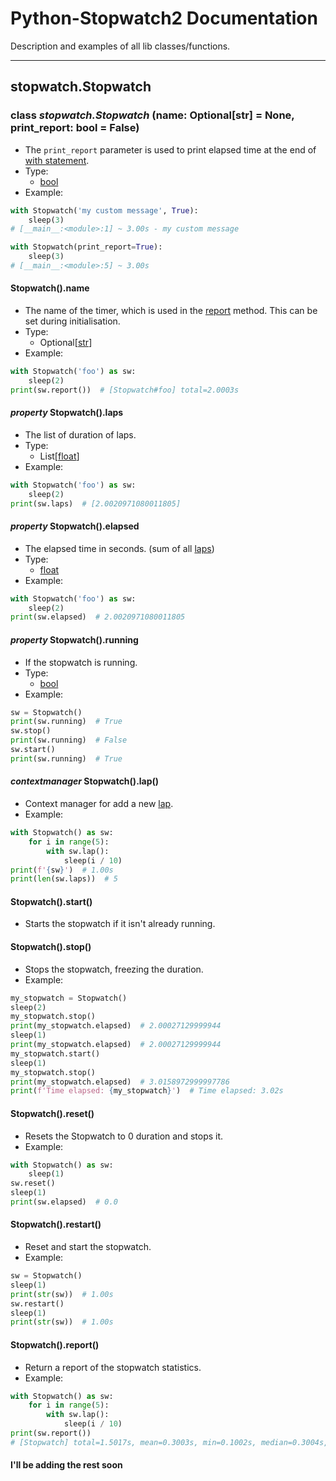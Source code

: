 # Python-Stopwatch2 Documentation

Description and examples of all lib classes/functions.

***

## stopwatch.Stopwatch

### class *stopwatch.Stopwatch* (name: Optional[str] = None, print_report: bool = False)

- The ``print_report`` parameter is used to print elapsed time at the end of [with statement](https://www.geeksforgeeks.org/with-statement-in-python/).
- Type:
  - [bool](https://docs.python.org/3/library/functions.html#bool)
- Example:

```python
with Stopwatch('my custom message', True):
    sleep(3)
# [__main__:<module>:1] ~ 3.00s - my custom message

with Stopwatch(print_report=True):
    sleep(3)
# [__main__:<module>:5] ~ 3.00s
```

#### Stopwatch().name

- The name of the timer, which is used in the [report](https://github.com/devRMA/python-stopwatch2/tree/main/docs#stopwatchreport) method. This can be set during initialisation.
- Type:
  - Optional[[str](https://docs.python.org/3/library/stdtypes.html#str)]
- Example:

```python
with Stopwatch('foo') as sw:
    sleep(2)
print(sw.report())  # [Stopwatch#foo] total=2.0003s
```

#### *property* Stopwatch().laps

- The list of duration of laps.
- Type:
  - List[[float](https://docs.python.org/3/library/functions.html#float)]
- Example:

```python
with Stopwatch('foo') as sw:
    sleep(2)
print(sw.laps)  # [2.0020971080011805]
```

#### *property* Stopwatch().elapsed

- The elapsed time in seconds. (sum of all [laps](https://github.com/devRMA/python-stopwatch2/tree/main/docs#property-stopwatchlaps))
- Type:
  - [float](https://docs.python.org/3/library/functions.html#float)
- Example:

```python
with Stopwatch('foo') as sw:
    sleep(2)
print(sw.elapsed)  # 2.0020971080011805
```

#### *property* Stopwatch().running

- If the stopwatch is running.
- Type:
  - [bool](https://docs.python.org/3/library/functions.html#bool)
- Example:

```python
sw = Stopwatch()
print(sw.running)  # True
sw.stop()
print(sw.running)  # False
sw.start()
print(sw.running)  # True
```

#### *contextmanager* Stopwatch().lap()

- Context manager for add a new [lap](https://github.com/devRMA/python-stopwatch2/tree/main/docs#property-stopwatchlaps).
- Example:

```python
with Stopwatch() as sw:
    for i in range(5):
        with sw.lap():
            sleep(i / 10)
print(f'{sw}')  # 1.00s
print(len(sw.laps))  # 5
```

#### Stopwatch().start()

- Starts the stopwatch if it isn't already running.

#### Stopwatch().stop()

- Stops the stopwatch, freezing the duration.
- Example:

```python
my_stopwatch = Stopwatch()
sleep(2)
my_stopwatch.stop()
print(my_stopwatch.elapsed)  # 2.00027129999944
sleep(1)
print(my_stopwatch.elapsed)  # 2.00027129999944
my_stopwatch.start()
sleep(1)
my_stopwatch.stop()
print(my_stopwatch.elapsed)  # 3.0158972999997786
print(f'Time elapsed: {my_stopwatch}')  # Time elapsed: 3.02s
```

#### Stopwatch().reset()

- Resets the Stopwatch to 0 duration and stops it.
- Example:

```python
with Stopwatch() as sw:
    sleep(1)
sw.reset()
sleep(1)
print(sw.elapsed)  # 0.0
```

#### Stopwatch().restart()

- Reset and start the stopwatch.
- Example:

```python
sw = Stopwatch()
sleep(1)
print(str(sw))  # 1.00s
sw.restart()
sleep(1)
print(str(sw))  # 1.00s
```

#### Stopwatch().report()

- Return a report of the stopwatch statistics.
- Example:

```python
with Stopwatch() as sw:
    for i in range(5):
        with sw.lap():
            sleep(i / 10)
print(sw.report())
# [Stopwatch] total=1.5017s, mean=0.3003s, min=0.1002s, median=0.3004s, max=0.5006s, dev=0.1416s
```

#### I'll be adding the rest soon
